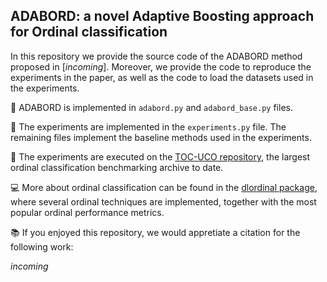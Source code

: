 ## ADABORD: a novel Adaptive Boosting approach for Ordinal classification
In this repository we provide the source code of the ADABORD method proposed in [*incoming*]. Moreover, we provide the code to reproduce the experiments in the paper, as well as the code to load the datasets used in the experiments.

:closed_book: ADABORD is implemented in `adabord.py` and `adabord_base.py` files.

:blue_book: The experiments are implemented in the `experiments.py` file. The remaining files implement the baseline methods used in the experiments.

:blue_book: The experiments are executed on the [TOC-UCO repository](https://github.com/ayrna/tocuco), the largest ordinal classification benchmarking archive to date.

:computer: More about ordinal classification can be found in the [dlordinal package](https://github.com/ayrna/dlordinal), where several ordinal techniques are implemented, together with the most popular ordinal performance metrics.

:books: If you enjoyed this repository, we would appretiate a citation for the following work:

*incoming*
